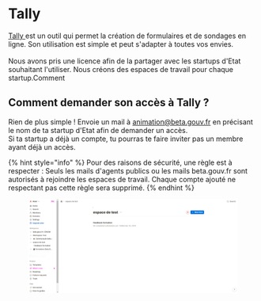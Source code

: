 # Tally

​[Tally ](https://tally.so/)est un outil qui permet la création de formulaires et de sondages en ligne. Son utilisation est simple et peut s'adapter à toutes vos envies. \
\
Nous avons pris une licence afin de la partager avec les startups d'Etat souhaitant l'utiliser. Nous créons des espaces de travail pour chaque startup.Comment

## Comment demander son accès à Tally ? <a href="#comment-demander-son-acces-a-tally" id="comment-demander-son-acces-a-tally"></a>

Rien de plus simple ! Envoie un mail à animation@beta.gouv.fr en précisant le nom de ta startup d'Etat afin de demander un accès. \
Si ta startup a déjà un compte, tu pourras te faire inviter pas un membre ayant déjà un accès.

{% hint style="info" %}
Pour des raisons de sécurité, une règle est à respecter : Seuls les mails d'agents publics ou les mails beta.gouv.fr sont autorisés à rejoindre les espaces de travail. Chaque compte ajouté ne respectant pas cette règle sera supprimé.
{% endhint %}

<figure><img src="../../.gitbook/assets/imagetally.png" alt=""><figcaption></figcaption></figure>
